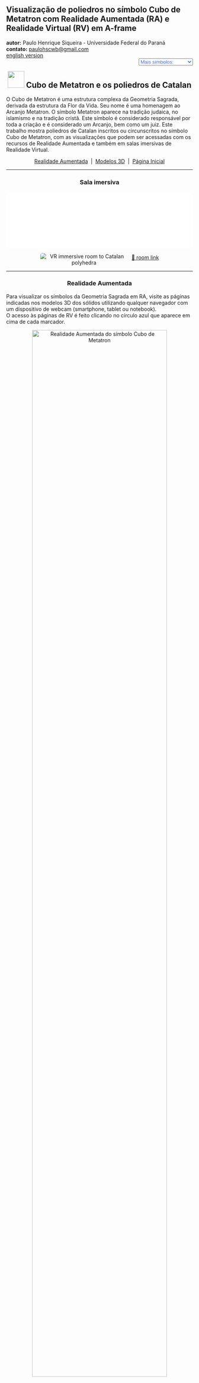 <link rel="stylesheet" href="../../scripts/style.css">
<meta charset="utf-8">
<link rel="icon" type="image/png" href="../vr/salas/imagens/icone.png">
<h2>Visualização de poliedros no símbolo Cubo de Metatron com Realidade Aumentada (RA) e Realidade Virtual (RV) em A-frame</h2>
<b>autor:</b> Paulo Henrique Siqueira - Universidade Federal do Paraná
<br><b>contato:</b> <a href="#"> paulohscwb@gmail.com </a>
<br><a href="https://paulohscwb.github.io/metatron/catalan/">english version</a>
<form style="margin: 0 auto; float:right; text-align:right; width:100%; margin-bottom:15px;">
	<select id="url" onchange="urlHandler(this.value)" style="color:royalblue;">
		<option disabled selected>Mais símbolos:</option>
		<option disabled value="../../catalan/pt-br/">Poliedros de Catalan</option>
		<!--<option value="../../archimedes/pt-br/">Poliedros de Arquimedes</option>
		<option value="../../biscribed/pt-br/">Poliedros biscritos</option>
		<option value="../../joined/pt-br/">Cascos convexos de Arquimedes e de Catalan</option>
		<option value="../../nonconvex/pt-br/">Poliedros não convexos 1</option>
		<option value="../../nonconvex2/pt-br/">Poliedros não convexos 2</option>
		<option value="../../propellor/pt-br/">Poliedros de hélice</option>
		<option value="../../toroids/pt-br/">Toroides poliédricos</option>-->
	</select>
</form>
<script>
function urlHandler(value) {                               
    window.location.assign(`${value}`);
}
</script>

<p id="p1"></p>
  <h2 align="center"><img src="../vr/salas/imagens/icone.png" style="margin-bottom:-10px" width="45"> Cubo de Metatron e os poliedros de Catalan</h2>
  O Cubo de Metatron é uma estrutura complexa da Geometria Sagrada, derivada da estrutura da Flor da Vida. Seu nome é uma homenagem ao Arcanjo Metatron. O símbolo Metatron aparece na tradição judaica, no islamismo e na tradição cristã. Este símbolo é considerado responsável por toda a criação e é considerado um Arcanjo, bem como um juiz.
Este trabalho mostra poliedros de Catalan inscritos ou circunscritos no símbolo Cubo de Metatron, com as visualizações que podem ser acessadas com os recursos de Realidade Aumentada e também em salas imersivas de Realidade Virtual.
 <p align="center"><a href="#ra">Realidade Aumentada</a><span>&nbsp;&nbsp;|&nbsp;&nbsp;</span><a href="#m3d">Modelos 3D</a><span>&nbsp;&nbsp;|&nbsp;&nbsp;</span><a href="../../pt-br/">Página Inicial</a></p>
<hr>
 <h3 align="center">Sala imersiva</h3>
  <div class="embed-container"><iframe width="100%" src="../sala.htm" title="Sala Imersiva dos poliedros de Catalan" frameborder="0" loading="lazy"></iframe></div>
  <p align="center"><img align="middle" src="../vr/salas/videos/catalan.gif" style="max-width: 47%; border-radius:5px; margin-right:10px" loading="lazy" alt="VR immersive room to Catalan polyhedra"/><a href="../sala.htm" target="_blank">&#x1f517; room link</a></p> 
  <hr>
  <h3 id="ra" align="center">Realidade Aumentada</h3>
  Para visualizar os símbolos da Geometria Sagrada em RA, visite as páginas indicadas nos modelos 3D dos sólidos utilizando qualquer navegador com um dispositivo de webcam (smartphone, tablet ou notebook).
<br>O acesso às páginas de RV é feito clicando no círculo azul que aparece em cima de cada marcador.
<p align="center"><img style="border-radius:7px;" alt="Realidade Aumentada do símbolo Cubo de Metatron" src="../ar/example.png" width="85%"></p>
<hr>
<h3 id="m3d" align="center">Modelos 3D</h3>
<iframe width="560" height="315" style="max-width:100%" src="https://www.youtube.com/embed/videoseries?list=PLy0I_lGW8HxVPJITr-G8ErteKw8a-iN7x" title="YouTube video player" frameborder="0" allow="accelerometer; autoplay; clipboard-write; encrypted-media; gyroscope; picture-in-picture; web-share" allowfullscreen></iframe>
<h4>1. Hexecontaedro deltoidal</h4>
<a href="../vr/Metatron_DeltoidalHexecontahedron.htm" target="_blank" title="modelo 3D" class="fotoA"><img src="../ar/62A.png" class="foto" alt="Metatron - Hexecontaedro Deltoidal"></a><img src="../ar/62.png" class="qr">
 <br><br><br>O Cubo de Metatron é o nome dado a uma figura geométrica bidimensional complexa feita com 13 círculos do mesmo tamanho, com linhas que se estendem do centro de cada círculo ao centro de todos os outros doze círculos. Um hexecontaedro deltoidal pode ser inscrito no símbolo Cubo de Metatron.
 <br><br><br>
<a href="../ra.html" class="raAR" title="Realidade aumentada" target="_blank"></a>
<hr>
<h4>2. Icositetraedro deltoidal</h4>
<a href="../vr/Metatron_DeltoidalIcositetrahedron.htm" target="_blank" title="modelo 3D" class="fotoA"><img src="../ar/63A.png" class="foto" alt="Metatron - Icositetraedro deltoidal"></a><img src="../ar/63.png" class="qr">
 <br><br><br>O Cubo de Metatron é considerado uma variante geométrica do símbolo do Fruto da Vida que é, por sua vez, derivado do símbolo da Flor da Vida. Um icositetraedro deltoidal pode ser inscrito no símbolo Cubo de Metatron.
 <br><br><br>
<a href="../ra.html" class="raAR" title="Realidade aumentada" target="_blank"></a>
<hr>
<h4>3. Dodecaedro disdiakis</h4>
<a href="../vr/Metatron_DisdyakisDodecahedron.htm" target="_blank" title="modelo 3D" class="fotoA"><img src="../ar/64A.png" class="foto" alt="Metatron - Dodecaedro disdiakis"></a><img src="../ar/64.png" class="qr">
 <br><br><br>O Cubo de Metatron é um poderoso símbolo da Geometria Sagrada, pois acredita-se que este símbolo contém todos os padrões da criação. Um dodecaedro disdiakis pode ser inscrito no símbolo Cubo de Metatron.
 <br><br><br>
<a href="../ra.html" class="raAR" title="Realidade aumentada" target="_blank"></a>
<hr>
<h4>4. Triacontaedro disdiakis</h4>
<a href="../vr/Metatron_DisdyakisTriacontahedron.htm" target="_blank" title="modelo 3D" class="fotoA"><img src="../ar/65A.png" class="foto" alt="Metatron - Triacontaedro disdiakis"></a><img src="../ar/65.png" class="qr">
 <br><br><br>O Cubo de Metatron é o nome dado a uma figura geométrica bidimensional complexa feita com 13 círculos do mesmo tamanho, com linhas que se estendem do centro de cada círculo ao centro de todos os outros doze círculos. Um triacontaedro disdiakis pode ser inscrito no símbolo Cubo de Metatron.
 <br><br><br>
<a href="../ra.html" class="raAR" title="Realidade aumentada" target="_blank"></a>
<hr>
<h4>5. Icositetraedro pentagonal</h4>
<a href="../vr/Metatron_PentagonalIcositetrahedron.htm" target="_blank" title="modelo 3D" class="fotoA"><img src="../ar/66A.png" class="foto" alt="Metatron - Icositetraedro pentagonal"></a><img src="../ar/66.png" class="qr">
 <br><br><br>O Cubo de Metatron é considerado uma variante geométrica do símbolo do Fruto da Vida que é, por sua vez, derivado do símbolo da Flor da Vida. Um icositetraedro pentagonal pode ser inscrito no símbolo Cubo de Metatron.
 <br><br><br>
<a href="../ra.html" class="raAR" title="Realidade aumentada" target="_blank"></a>
<hr>
<h4>6. Dodecaedro rômbico</h4>
<a href="../vr/Metatron_RhombicDodecahedron.htm" target="_blank" title="modelo 3D" class="fotoA"><img src="../ar/67A.png" class="foto" alt="Metatron - dodecaedro rômbico"></a><img src="../ar/67.png" class="qr">
 <br><br><br>O Cubo de Metatron é um poderoso símbolo da Geometria Sagrada, pois acredita-se que este símbolo contém todos os padrões da criação. Um dodecaedro rômbico pode ser inscrito no símbolo Cubo de Metatron.
 <br><br><br>
<a href="../ra.html" class="raAR" title="Realidade aumentada" target="_blank"></a>
<hr>
<h4>7. Hexaedro tetrakis</h4>
<a href="../vr/Metatron_TetrakisHexahedron.htm" target="_blank" title="modelo 3D" class="fotoA"><img src="../ar/68A.png" class="foto" alt="Metatron - Hexaedro tetrakis"></a><img src="../ar/68.png" class="qr">
 <br><br><br>O Cubo de Metatron é o nome dado a uma figura geométrica bidimensional complexa feita com 13 círculos do mesmo tamanho, com linhas que se estendem do centro de cada círculo ao centro de todos os outros doze círculos. Um hexaedro tetrakis pode ser circunscrito no símbolo Cubo de Metatron.
 <br><br><br>
<a href="../ra.html" class="raAR" title="Realidade aumentada" target="_blank"></a>
<hr>
<h4>8. Octaedro triakis</h4>
<a href="../vr/Metatron_TriakisOctahedron.htm" target="_blank" title="modelo 3D" class="fotoA"><img src="../ar/69A.png" class="foto" alt="Metatron - Octaedro triakis"></a><img src="../ar/69.png" class="qr">
 <br><br><br>O Cubo de Metatron é considerado uma variante geométrica do símbolo do Fruto da Vida que é, por sua vez, derivado do símbolo da Flor da Vida. Um octaedro triakis pode ser inscrito no símbolo Cubo de Metatron.
 <br><br><br>
<a href="../ra.html" class="raAR" title="Realidade aumentada" target="_blank"></a>
<hr>
<h4>9. Tetraedro triakis</h4>
<a href="../vr/Metatron_TriakisTetrahedron.htm" target="_blank" title="modelo 3D" class="fotoA"><img src="../ar/70A.png" class="foto" alt="Metatron - Tetraedro triakis"></a><img src="../ar/70.png" class="qr">
 <br><br><br>O Cubo de Metatron é um poderoso símbolo da Geometria Sagrada, pois acredita-se que este símbolo contém todos os padrões da criação. Um tetraedro triakis pode ser inscrito no símbolo Cubo de Metatron.
 <br><br><br>
<a href="../ra.html" class="raAR" title="Realidade aumentada" target="_blank"></a>
<hr>
<h4>10. Tetraedro triakis estrelado</h4>
<a href="../vr/Metatron_TriakisTetrahedronStar.htm" target="_blank" title="modelo 3D" class="fotoA"><img src="../ar/71A.png" class="foto" alt="Metatron - tetraedro triakis estrelado"></a><img src="../ar/71.png" class="qr">
 <br><br><br>O Cubo de Metatron é o nome dado a uma figura geométrica bidimensional complexa feita com 13 círculos do mesmo tamanho, com linhas que se estendem do centro de cada círculo ao centro de todos os outros doze círculos. Um tetraedro triakis estrelado pode ser inscrito no símbolo Cubo de Metatron.
 <br><br><br>
<a href="../ra.html" class="raAR" title="Realidade aumentada" target="_blank"></a>
<p class="topop"><a href="#p1" class="topo">voltar ao topo</a></p>
<hr>

<br><a rel="license" href="http://creativecommons.org/licenses/by-nc-nd/4.0/"><img alt="Licença Creative Commons" style="border-width:0" src="https://i.creativecommons.org/l/by-nc-nd/4.0/88x31.png" loading="lazy"/></a><br /><span xmlns:dct="http://purl.org/dc/terms/" property="dct:title">Metatron's cube and the Catalan polyhedra: Visualization of symbols with Augmented Reality and Virtual Reality</span> de <a xmlns:cc="http://creativecommons.org/ns#" href="https://paulohscwb.github.io/metatron/catalan/pt-br/" property="cc:attributionName" rel="cc:attributionURL">Paulo Henrique Siqueira</a> está licenciado com uma Licença <a rel="license" href="http://creativecommons.org/licenses/by-nc-nd/4.0/">Creative Commons Atribuição-NãoComercial-SemDerivações 4.0 Internacional</a>.

<h4>Como citar este trabalho:</h4> 
<p>Siqueira, P.H., "Metatron's cube and the Catalan polyhedra: Visualization of symbols with Augmented Reality and Virtual Reality". Disponível em: <https://paulohscwb.github.io/metatron/catalan/pt-br/>, Março de 2025.</p>
<!--<a target="_blank" href="https://doi.org/10.5281/zenodo.8272770"><img src="https://zenodo.org/badge/DOI/10.5281/zenodo.8272770.svg" alt="DOI"></a>-->
<br><br><b>Referências:</b>
<br>Pardesco. "Sacred Geometry Art, Symbols & Meanings". <a href="https://pardesco.com/blogs/news/sacred-geometry-art-symbols-meanings" target="_blank">https://pardesco.com/blogs/news/sacred-geometry-art-symbols-meanings</a>
<br>Weisstein, Eric W. "Polyhedra" From MathWorld-A Wolfram Web Resource. <a href="https://mathworld.wolfram.com/topics/Polyhedra.html" target="_blank">https://mathworld.wolfram.com/topics/Polyhedra.html</a>
<br>Wikipedia <a href="https://en.wikipedia.org/wiki/en.wikipedia.org/wiki/Platonic_solid" target="_blank">https://en.wikipedia.org/wiki/Platonic_solid</a>
<br>Solar System Scope. "Solar Textures: Stars and Milky Way". <a href="http://dmccooey.com/polyhedra/" target="_blank">https://www.solarsystemscope.com/textures/</a>

